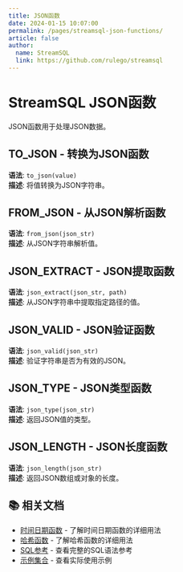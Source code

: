 ```yaml
---
title: JSON函数
date: 2024-01-15 10:07:00
permalink: /pages/streamsql-json-functions/
article: false
author: 
  name: StreamSQL
  link: https://github.com/rulego/streamsql
---
```


# StreamSQL JSON函数

JSON函数用于处理JSON数据。

## TO_JSON - 转换为JSON函数
**语法**: `to_json(value)`  
**描述**: 将值转换为JSON字符串。  
 
## FROM_JSON - 从JSON解析函数
**语法**: `from_json(json_str)`  
**描述**: 从JSON字符串解析值。  
 
## JSON_EXTRACT - JSON提取函数
**语法**: `json_extract(json_str, path)`  
**描述**: 从JSON字符串中提取指定路径的值。  
 
## JSON_VALID - JSON验证函数
**语法**: `json_valid(json_str)`  
**描述**: 验证字符串是否为有效的JSON。  

## JSON_TYPE - JSON类型函数
**语法**: `json_type(json_str)`  
**描述**: 返回JSON值的类型。  

## JSON_LENGTH - JSON长度函数
**语法**: `json_length(json_str)`  
**描述**: 返回JSON数组或对象的长度。  

## 📚 相关文档

- [时间日期函数](/pages/streamsql-datetime-functions/) - 了解时间日期函数的详细用法
- [哈希函数](/pages/streamsql-hash-functions/) - 了解哈希函数的详细用法
- [SQL参考](/pages/streamsql-sql/) - 查看完整的SQL语法参考
- [示例集合](/pages/streamsql-examples/) - 查看实际使用示例